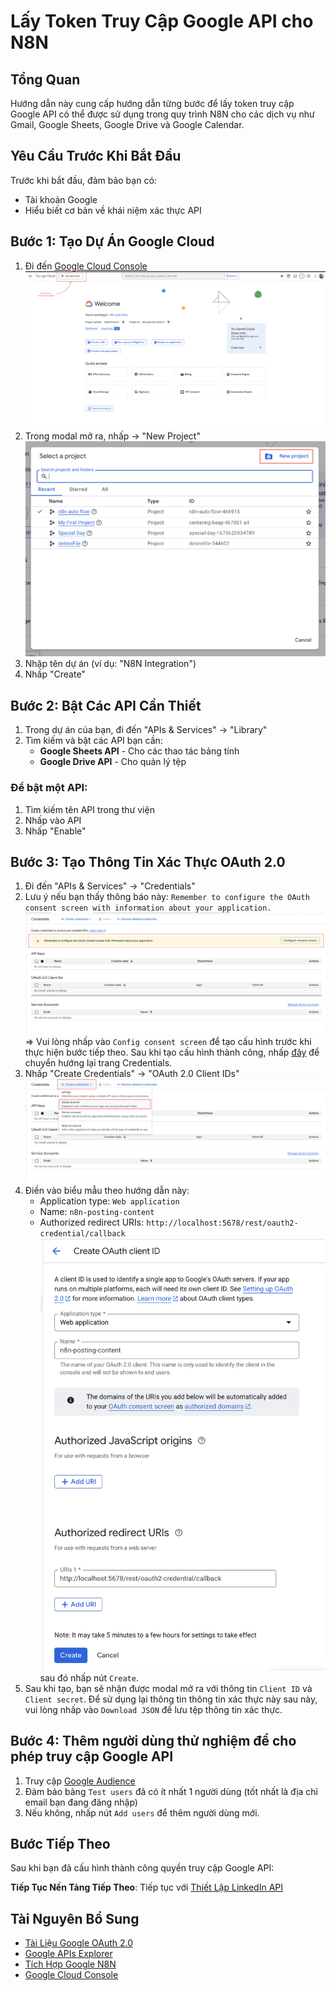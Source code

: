 # Lấy Token Truy Cập Google API cho N8N

## Tổng Quan

Hướng dẫn này cung cấp hướng dẫn từng bước để lấy token truy cập Google API có thể được sử dụng trong quy trình N8N cho các dịch vụ như Gmail, Google Sheets, Google Drive và Google Calendar.

## Yêu Cầu Trước Khi Bắt Đầu

Trước khi bắt đầu, đảm bảo bạn có:

- Tài khoản Google
- Hiểu biết cơ bản về khái niệm xác thực API

## Bước 1: Tạo Dự Án Google Cloud

1. Đi đến [Google Cloud Console](https://console.cloud.google.com/)
   ![Google Console](../../../assets/google/google-console.png)
2. Trong modal mở ra, nhấp → "New Project"
   ![Google Create Project](../../../assets/google/google-create-project.png)
3. Nhập tên dự án (ví dụ: "N8N Integration")
4. Nhấp "Create"

## Bước 2: Bật Các API Cần Thiết

1. Trong dự án của bạn, đi đến "APIs & Services" → "Library"
2. Tìm kiếm và bật các API bạn cần:
   - **Google Sheets API** - Cho các thao tác bảng tính
   - **Google Drive API** - Cho quản lý tệp

### Để bật một API:

1. Tìm kiếm tên API trong thư viện
2. Nhấp vào API
3. Nhấp "Enable"

## Bước 3: Tạo Thông Tin Xác Thực OAuth 2.0

1. Đi đến "APIs & Services" → "Credentials"
2. Lưu ý nếu bạn thấy thông báo này:
   `Remember to configure the OAuth consent screen with information about your application.`
   ![Config consent screen](../../../assets/google/google-config-consent-screen.png)
   => Vui lòng nhấp vào `Config consent screen` để tạo cấu hình trước khi thực hiện bước tiếp theo. Sau khi tạo cấu hình thành công, nhấp [đây](https://console.cloud.google.com/apis/credentials) để chuyển hướng lại trang Credentials.
3. Nhấp "Create Credentials" → "OAuth 2.0 Client IDs"
   ![Create credentials](../../../assets/google/google-create-credentials.png)
4. Điền vào biểu mẫu theo hướng dẫn này:
   - Application type: `Web application`
   - Name: `n8n-posting-content`
   - Authorized redirect URIs: `http://localhost:5678/rest/oauth2-credential/callback`
     ![OAuth](../../../assets/google/google-create-oauth.png)
     sau đó nhấp nút `Create`.
5. Sau khi tạo, bạn sẽ nhận được modal mở ra với thông tin `Client ID` và `Client secret`. Để sử dụng lại thông tin thông tin xác thực này sau này, vui lòng nhấp vào `Download JSON` để lưu tệp thông tin xác thực.

## Bước 4: Thêm người dùng thử nghiệm để cho phép truy cập Google API

1. Truy cập [Google Audience](https://console.cloud.google.com/auth/audience)
2. Đảm bảo bảng `Test users` đã có ít nhất 1 người dùng (tốt nhất là địa chỉ email bạn đang đăng nhập)
3. Nếu không, nhấp nút `Add users` để thêm người dùng mới.

## Bước Tiếp Theo

Sau khi bạn đã cấu hình thành công quyền truy cập Google API:

**Tiếp Tục Nền Tảng Tiếp Theo**: Tiếp tục với [Thiết Lập LinkedIn API](./02-get-access-token-for-linkedin.vi.md)

## Tài Nguyên Bổ Sung

- [Tài Liệu Google OAuth 2.0](https://developers.google.com/identity/protocols/oauth2)
- [Google APIs Explorer](https://developers.google.com/apis-explorer/)
- [Tích Hợp Google N8N](https://docs.n8n.io/integrations/nodes/n8n-nodes-base.google/)
- [Google Cloud Console](https://console.cloud.google.com/)
